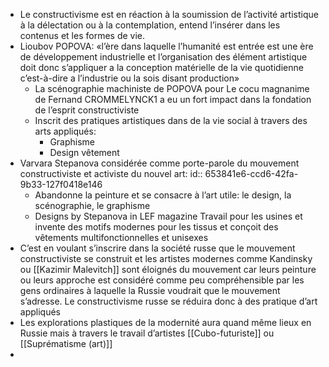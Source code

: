 - Le constructivisme est en réaction à la soumission de l’activité artistique à la délectation ou à la contemplation, entend l’insérer dans les contenus et les formes de vie.
- Lioubov POPOVA: 
  «l’ère dans laquelle l’humanité est entrée est une ère de développement industrielle et l’organisation des élément artistique doit donc s’appliquer a la conception matérielle de la vie quotidienne c’est-à-dire a l’industrie ou la sois disant production»
	- La scénographie machiniste de POPOVA pour Le cocu magnanime de Fernand CROMMELYNCK1 a eu un fort impact dans la fondation de l’esprit constructiviste
	- Inscrit des pratiques artistiques dans de la vie social à travers des arts appliqués:
		- Graphisme
		- Design vêtement
- Varvara Stepanova considérée comme porte-parole du mouvement constructiviste et activiste du nouvel art:
  id:: 653841e6-ccd6-42fa-9b33-127f0418e146
	- Abandonne la peinture et se consacre à l’art utile: le design, la scénographie, le graphisme
	- Designs by Stepanova in LEF magazine  Travail pour les usines et invente des motifs modernes pour les tissus et conçoit des vêtements multifonctionnelles et unisexes
- C’est en voulant s’inscrire dans la société russe que le mouvement constructiviste se construit et les artistes modernes comme Kandinsky ou [[Kazimir Malevitch]] sont éloignés du mouvement car leurs peinture ou leurs approche est considéré comme peu compréhensible par les gens ordinaires à laquelle la Russie voudrait que le mouvement s’adresse. Le constructivisme russe se réduira donc à des pratique d’art appliqués
- Les explorations plastiques de la modernité aura quand même lieux en Russie mais à travers le travail d’artistes [[Cubo-futuriste]] ou [[Suprématisme (art)]]
-